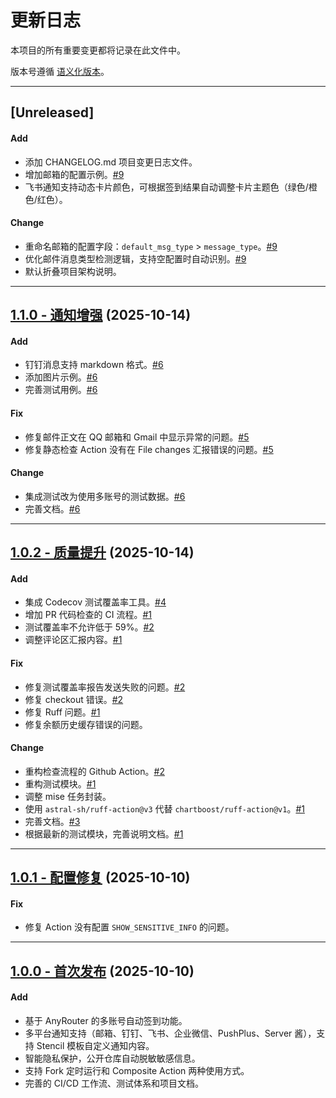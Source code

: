 # 更新日志

本项目的所有重要变更都将记录在此文件中。

版本号遵循 [语义化版本](https://semver.org/lang/zh-CN/)。

---

## [Unreleased]

#### Add
* 添加 CHANGELOG.md 项目变更日志文件。
* 增加邮箱的配置示例。[#9](https://github.com/rakuyoMo/autocheck-anyrouter/pull/9)
* 飞书通知支持动态卡片颜色，可根据签到结果自动调整卡片主题色（绿色/橙色/红色）。

#### Change
* 重命名邮箱的配置字段：`default_msg_type` > `message_type`。[#9](https://github.com/rakuyoMo/autocheck-anyrouter/pull/9)
* 优化邮件消息类型检测逻辑，支持空配置时自动识别。[#9](https://github.com/rakuyoMo/autocheck-anyrouter/pull/9)
* 默认折叠项目架构说明。

---

## [1.1.0 - 通知增强](https://github.com/rakuyoMo/autocheck-anyrouter/releases/tag/v1.1.0) (2025-10-14)

#### Add
* 钉钉消息支持 markdown 格式。[#6](https://github.com/rakuyoMo/autocheck-anyrouter/pull/6)
* 添加图片示例。[#6](https://github.com/rakuyoMo/autocheck-anyrouter/pull/6)
* 完善测试用例。[#6](https://github.com/rakuyoMo/autocheck-anyrouter/pull/6)

#### Fix
* 修复邮件正文在 QQ 邮箱和 Gmail 中显示异常的问题。[#5](https://github.com/rakuyoMo/autocheck-anyrouter/pull/5)
* 修复静态检查 Action 没有在 File changes 汇报错误的问题。[#5](https://github.com/rakuyoMo/autocheck-anyrouter/pull/5)

#### Change
* 集成测试改为使用多账号的测试数据。[#6](https://github.com/rakuyoMo/autocheck-anyrouter/pull/6)
* 完善文档。[#6](https://github.com/rakuyoMo/autocheck-anyrouter/pull/6)

---

## [1.0.2 - 质量提升](https://github.com/rakuyoMo/autocheck-anyrouter/releases/tag/v1.0.2) (2025-10-14)

#### Add
* 集成 Codecov 测试覆盖率工具。[#4](https://github.com/rakuyoMo/autocheck-anyrouter/pull/4)
* 增加 PR 代码检查的 CI 流程。[#1](https://github.com/rakuyoMo/autocheck-anyrouter/pull/1)
* 测试覆盖率不允许低于 59%。[#2](https://github.com/rakuyoMo/autocheck-anyrouter/pull/2)
* 调整评论区汇报内容。[#1](https://github.com/rakuyoMo/autocheck-anyrouter/pull/1)

#### Fix
* 修复测试覆盖率报告发送失败的问题。[#2](https://github.com/rakuyoMo/autocheck-anyrouter/pull/2)
* 修复 checkout 错误。[#2](https://github.com/rakuyoMo/autocheck-anyrouter/pull/2)
* 修复 Ruff 问题。[#1](https://github.com/rakuyoMo/autocheck-anyrouter/pull/1)
* 修复余额历史缓存错误的问题。

#### Change
* 重构检查流程的 Github Action。[#2](https://github.com/rakuyoMo/autocheck-anyrouter/pull/2)
* 重构测试模块。[#1](https://github.com/rakuyoMo/autocheck-anyrouter/pull/1)
* 调整 mise 任务封装。
* 使用 `astral-sh/ruff-action@v3` 代替 `chartboost/ruff-action@v1`。[#1](https://github.com/rakuyoMo/autocheck-anyrouter/pull/1)
* 完善文档。[#3](https://github.com/rakuyoMo/autocheck-anyrouter/pull/3)
* 根据最新的测试模块，完善说明文档。[#1](https://github.com/rakuyoMo/autocheck-anyrouter/pull/1)

---

## [1.0.1 - 配置修复](https://github.com/rakuyoMo/autocheck-anyrouter/releases/tag/v1.0.1) (2025-10-10)

#### Fix
* 修复 Action 没有配置 `SHOW_SENSITIVE_INFO` 的问题。

---

## [1.0.0 - 首次发布](https://github.com/rakuyoMo/autocheck-anyrouter/releases/tag/v1.0.0) (2025-10-10)

#### Add
* 基于 AnyRouter 的多账号自动签到功能。
* 多平台通知支持（邮箱、钉钉、飞书、企业微信、PushPlus、Server 酱），支持 Stencil 模板自定义通知内容。
* 智能隐私保护，公开仓库自动脱敏敏感信息。
* 支持 Fork 定时运行和 Composite Action 两种使用方式。
* 完善的 CI/CD 工作流、测试体系和项目文档。
